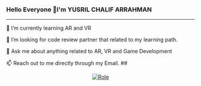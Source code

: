 ### Hello Everyone 👋I'm YUSRIL CHALIF ARRAHMAN
<hr>
<p>
 🌱 I’m currently learning AR and VR
 <p>
 🤔 I’m looking for code review partner that related to my learning path.
 <p>
 💬 Ask me about anything related to AR, VR and Game Development
  <p>
 📫 Reach out to me directly through my Email.
##
<p align="center">
  <a href="https://blog.codemagic.io"><img src="https://github.com/sbis04/sbis04/raw/master/images/role_header_2.png" alt="Role" /></a>
</p>
